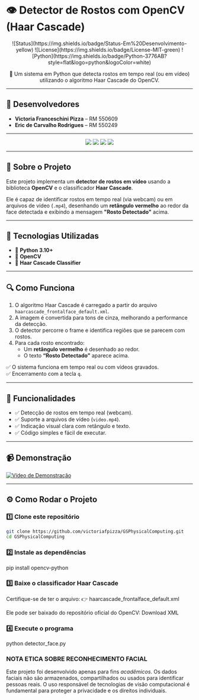 # 👁️ Detector de Rostos com OpenCV (Haar Cascade)


<p align="center">
![Status](https://img.shields.io/badge/Status-Em%20Desenvolvimento-yellow)
![License](https://img.shields.io/badge/License-MIT-green)
![Python](https://img.shields.io/badge/Python-3776AB?style=flat&logo=python&logoColor=white)
</p>

<p align="center">
  📸 Um sistema em Python que detecta rostos em tempo real (ou em vídeo) utilizando o algoritmo Haar Cascade do OpenCV.
</p>

---

## 👥 Desenvolvedores
- **Victoria Franceschini Pizza** – RM 550609  
- **Eric de Carvalho Rodrigues** – RM 550249  

---

<p align="center">
<img src="https://img.shields.io/badge/-Python-3776AB?logo=python&logoColor=white" /> 
<img src="https://img.shields.io/badge/-OpenCV-5C3EE8?logo=opencv&logoColor=white" /> 
<img src="https://img.shields.io/badge/-MediaPipe-FF6F00?logo=google&logoColor=white" />
<img src="https://img.shields.io/badge/-Feito%20com%20cafe-6f4e37?logo=buymeacoffee&logoColor=white" />
</p>

---

## 🧠 Sobre o Projeto
Este projeto implementa um **detector de rostos em vídeo** usando a biblioteca **OpenCV** e o classificador **Haar Cascade**.  

Ele é capaz de identificar rostos em tempo real (via webcam) ou em arquivos de vídeo (`.mp4`), desenhando um **retângulo vermelho** ao redor da face detectada e exibindo a mensagem **"Rosto Detectado"** acima.

---

## 🚀 Tecnologias Utilizadas
- 🐍 **Python 3.10+**
- 🎥 **OpenCV**
- 🧩 **Haar Cascade Classifier**

---

## 🔍 Como Funciona
1. O algoritmo Haar Cascade é carregado a partir do arquivo `haarcascade_frontalface_default.xml`.  
2. A imagem é convertida para tons de cinza, melhorando a performance da detecção.  
3. O detector percorre o frame e identifica regiões que se parecem com rostos.  
4. Para cada rosto encontrado:
   - Um **retângulo vermelho** é desenhado ao redor.  
   - O texto **“Rosto Detectado”** aparece acima.  

✅ O sistema funciona em tempo real ou com vídeos gravados.  
✅ Encerramento com a tecla `q`.  

---

## 🎯 Funcionalidades
- ✅ Detecção de rostos em tempo real (webcam).  
- ✅ Suporte a arquivos de vídeo (`video.mp4`).  
- ✅ Indicação visual clara com retângulo e texto.  
- ✅ Código simples e fácil de executar.  

---

## 📹 Demonstração
[![Vídeo de Demonstração](https://img.shields.io/badge/🔗-Assista%20ao%20Vídeo-blue?style=for-the-badge)](LINK_DO_VIDEO_AQUI)

---

## ⚙️ Como Rodar o Projeto

### 1️⃣ Clone este repositório
```bash
git clone https://github.com/victoriafpizza/GSPhysicalComputing.git
cd GSPhysicalComputing
```
### 2️⃣ Instale as dependências
pip install opencv-python

### 3️⃣ Baixe o classificador Haar Cascade

Certifique-se de ter o arquivo:
👉 haarcascade_frontalface_default.xml

Ele pode ser baixado do repositório oficial do OpenCV:
Download XML

### 4️⃣ Execute o programa
python detector_face.py

### NOTA ETICA SOBRE RECONHECIMENTO FACIAL

Este projeto foi desenvolvido apenas para fins *acadêmicos*.
Os dados faciais não são armazenados, compartilhados ou usados para identificar pessoas reais.
O uso responsável de tecnologias de visão computacional é fundamental para proteger a privacidade e os direitos individuais.



